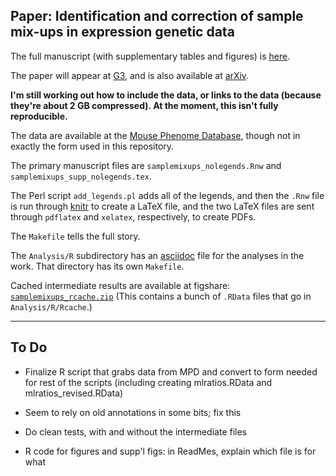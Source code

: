 Paper: Identification and correction of sample mix-ups in expression genetic data
---------------------------------------------------------------------------------

The full manuscript (with supplementary tables and figures) is
[here](http://www.biostat.wisc.edu/~kbroman/publications/samplemixups_wsupp.pdf).

The paper will appear at [G3](http://g3journal.org/content/early/2015/08/19/g3.115.019778.abstract),
and is also available at [arXiv](http://arxiv.org/abs/1402.2633).

**I'm still working out how to include the data, or links to the data
  (because they're about 2 GB compressed).
  At the moment, this isn't fully reproducible.**

The data are available at the
[Mouse Phenome Database](http://phenome.jax.org/db/q?rtn=projects/projdet&reqprojid=532),
though not in exactly the form used in this repository.

The primary manuscript files are `samplemixups_nolegends.Rnw`
and `samplemixups_supp_nolegends.tex`.

The Perl script `add_legends.pl`
adds all of the legends, and then the `.Rnw` file is run through
[knitr](http://yihui.name/knitr/) to create a
LaTeX file, and the two LaTeX files are sent through `pdflatex` and
`xelatex`, respectively, to create PDFs.

The `Makefile` tells the full story.

The `Analysis/R` subdirectory has an
[asciidoc](http://www.methods.co.nz/asciidoc/) file for the analyses
in the work. That directory has its own `Makefile`.

Cached intermediate results are available at figshare:
[`samplemixups_rcache.zip`](http://files.figshare.com/2219404/samplemixups_rcache.zip)
(This contains a bunch of `.RData` files that go in `Analysis/R/Rcache`.)

---

## To Do

- Finalize R script that grabs data from MPD and convert to form needed for rest
  of the scripts (including creating mlratios.RData and mlratios_revised.RData)

- Seem to rely on old annotations in some bits; fix this

- Do clean tests, with and without the intermediate files

- R code for figures and supp'l figs: in ReadMes, explain which file
  is for what

